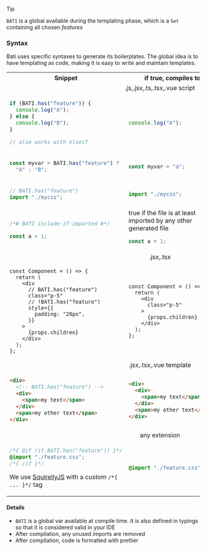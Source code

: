 > [!TIP]
> `BATI` is a global available during the templating phase, which is a `Set` containing all chosen _features_

### Syntax

Bati uses specific syntaxes to generate its boilerplates.
The global idea is to have templating as code, making it is easy to write and maintain templates.

<table>
<tr>
<th>Snippet</th>
<th>if true, compiles to</th>
<th>if false, compiles to</th>
</tr>
<tr>
<td colspan="3">
<center>
.js,.jsx,.ts,.tsx,.vue script
</center>
</td>
</tr>
<tr>
<td>

```ts
if (BATI.has("feature")) {
  console.log("A");
} else {
  console.log("B");
}

// also works with elseif
```


</td>
<td>

```ts
console.log("A");
```

</td>
<td>

```ts
console.log("B");
```

</td>
</tr>
<tr></tr>
<tr>
<td>

```ts
const myvar = BATI.has("feature") ?
  "A" : "B";
```

</td>
<td>

```ts
const myvar = "a";
```

</td>
<td>

```ts
const myvar = "B";
```

</td>
</tr>
<tr></tr>
<tr>
<td>

```ts
// BATI.has("feature")
import "./mycss";
```

</td>
<td>

```ts
import "./mycss";
```

</td>
<td>

nothing

</td>
</tr>
<tr>
<tr>
<td>

```ts
/*# BATI include-if-imported #*/

const a = 1;
```

</td>
<td>
true if the file is at least imported by any other generated file

```ts
const a = 1;
```

</td>
<td>

nothing

</td>
</tr>
<tr>
<td colspan="3">
<center>
.jsx,.tsx
</center>
</td>
</tr>
<tr>
<td>

```tsx
const Component = () => {
  return (
    <div
      // BATI.has("feature")
      class="p-5"
      // !BATI.has("feature")
      style={{
        padding: "20px",
      }}
    >
      {props.children}
    </div>
  );
};
```

</td>
<td>

```tsx
const Component = () => {
  return (
    <div
      class="p-5"
    >
      {props.children}
    </div>
  );
};
```

</td>
<td>

```tsx
const Component = () => {
  return (
    <div
      style={{
        padding: "20px",
      }}
    >
      {props.children}
    </div>
  );
};
```

</td>
</tr>
<tr>
<td colspan="3">
<center>
.jsx,.tsx,.vue template
</center>
</td>
</tr>
<tr>
<td>

```html
<div>
  <!-- BATI.has("feature") -->
  <div>
    <span>my text</span>
  </div>
  <span>my other text</span>
</div>
```

</td>
<td>

```html
<div>
  <div>
    <span>my text</span>
  </div>
  <span>my other text</span>
</div>
```

</td>
<td>

```html
<div>
  <span>my other text</span>
</div>
```

</td>
</tr>
<tr>
<td colspan="3">
<center>
any extension
</center>
</td>
</tr>
<tr>
<td>

```css
/*{ @if (it.BATI.has("feature")) }*/
@import "./feature.css";
/*{ /if }*/
```

We use [SquirellyJS](https://squirrelly.js.org/docs/syntax/overview) with a custom `/*{ ... }*/` tag

</td>
<td>

```css
@import "./feature.css";
```

</td>
<td>

nothing

</td>
</tr>
</table>

#### Details

- `BATI` is a global var available at compile time. It is also defined in typings so that it is considered valid in your IDE
- After compilation, any unused imports are removed
- After compilation, code is formatted with prettier
